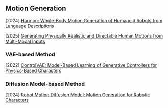 ## Motion Generation

[2024] [Harmon: Whole-Body Motion Generation of Humanoid Robots from Language Descriptions](https://openreview.net/pdf?id=UUZ4Yw3lt0)

[2025] [Generating Physically Realistic and Directable Human Motions from Multi-Modal Inputs](https://arxiv.org/abs/2502.05641)



### VAE-based Method

[2022] [ControlVAE: Model-Based Learning of Generative Controllers for Physics-Based Characters](https://arxiv.org/abs/2210.06063)



### Diffusion Model-based Method

[2024] [Robot Motion Diffusion Model: Motion Generation for Robotic Characters](https://la.disneyresearch.com/wp-content/uploads/RobotMDM_2.pdf)